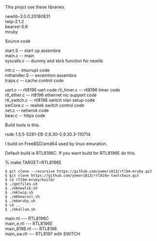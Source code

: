 This projct use these libraries.

newlib-3.0.0.20180831  
lwip-2.1.2  
bearssl-0.6  
mruby  

Source code 

start.S -- start up assembra  
main.c -- main  
syscalls.c -- dummy and sbrk function for newlib  

intr.c -- inturrupt code  
inthandler.S -- excemtion assembra  
traps.c -- cache control code  

uart.c -- rtl8196 uart code
rtl_timer.c -- rtl8196 timer code  
rtl_ether.c -- rt8196 ethernet nic support code  
rtl_switch.c -- rtl8196 switch vlan setup code  
swCore.c -- realtek switch control code  
net.c -- netwrok code  
bear.c -- https code

Build tools is this.  

rsdk-1.5.5-5281-EB-2.6.30-0.9.30.3-110714  

I build on FreeBSD/amd64 used by linux emuration.  

Default build is RTL8196C. If you want build for RTL8196E do this.  

% make TARGET=RTL8196E  

```
$ git clone --recursive https://github.com/yamori813/rtlbm-mruby.git
$ git clone https://github.com/yamori813/rtl819x-toolchain.git
$ cd rtlbm-mruby/build/
$ ./getfiles.sh
$ ./mknewlib.sh
$ ./mklwip.sh
$ ./mkbearssl.sh
$ ./mkmruby.sh
$ cd ..
$ ./mkallvm.sh
```

main.rtl --- RTL8196C  
main_e.rtl --- RTL8196E  
main_8198.rtl --- RTL8198  
main_sw.rtl --- RTL8197 with SWITCH  
